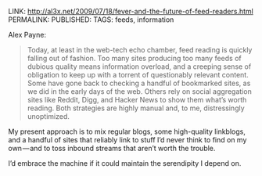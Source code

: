 LINK: http://al3x.net/2009/07/18/fever-and-the-future-of-feed-readers.html
PERMALINK: 
PUBLISHED: 
TAGS: feeds, information

<span class='person'>Alex Payne</span>:

> Today, at least in the web-tech echo chamber, feed reading is quickly falling
> out of fashion. Too many sites producing too many feeds of dubious quality
> means information overload, and a creeping sense of obligation to keep up
> with a torrent of questionably relevant content. Some have gone back to
> checking a handful of bookmarked sites, as we did in the early days of the
> web. Others rely on social aggregation sites like Reddit, Digg, and Hacker
> News to show them what’s worth reading. Both strategies are highly manual
> and, to me, distressingly unoptimized.

My present approach is to mix regular blogs, some high-quality linkblogs, and a
handful of sites that reliably link to stuff I’d never think to find on my
own — and to toss inbound streams that aren’t worth the trouble.

I’d embrace the machine if it could maintain the serendipity I depend on.
